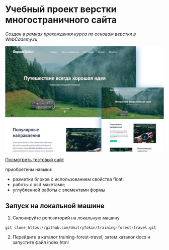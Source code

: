 # Учебный проект верстки многостраничного сайта

*Создан в рамках прохождения курса по основам верстки в WebCademy.ru*

![mountains](/docs/img/forest-travel.jpg "Пейзаж с горами")

[Посмотреть тестовый сайт](https://dmitryfokin.github.io/training-forest-travel/ "Forest travel")

приобретены навыки: 
* разметки блоков с использованием свойства float;
* работы с psd макетами;
* углубленной работы с элементами формы

## Запуск на локальной машине

1. Склонируйте репозиторий на локальную машину

```
git clone https://github.com/dmitryfokin/training-forest-travel.git

```

2. Перейдите в каталог training-forest-travel, затем каталог docs и запустите файл index.html
